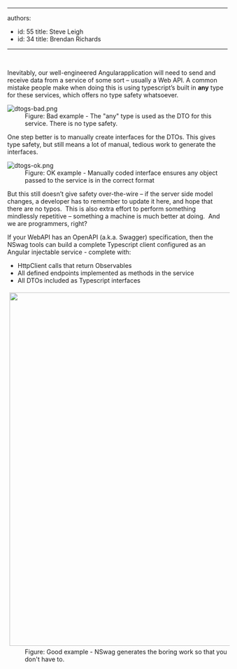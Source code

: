 

---
authors:
  - id: 55
    title: Steve Leigh
  - id: 34
    title: Brendan Richards
---




<span class='intro'> ​<p>Inevitably, our well-engineered Angular ​application will need to send and receive data from a service of some sort – usually a Web API. A common mistake people make when doing this is using typescript’s built in <strong>any</strong> type for these services, which offers no type safety whatsoever.</p> </span>

<dl class="badImage"><dt> <img alt="dtogs-bad.png" src="/PublishingImages/dtogs-bad.png" /> </dt><dd>Figure&#58; Bad example - The &quot;any&quot; type is used as the DTO for this service. There is no type safety.</dd></dl><p>One step better is to manually create interfaces for the DTOs. This gives type safety, but still means a lot of manual, tedious work to generate the interfaces.</p><dl class="image"><dt> <img alt="dtogs-ok.png" src="/PublishingImages/dtogs-ok.png" /> </dt><dd>Figure&#58; OK example - Manually coded interface ensures any object passed to the service is in the correct format </dd></dl><p>But this still doesn’t give safety over-the-wire – if the server side model changes, a developer has to remember to update it here, and hope that there are no typos.&#160; This is also extra effort to perform something mindlessly repetitive – something a machine is much better at doing.&#160; And we are programmers, right?</p>If your WebAPI has an OpenAPI (a.k.a. Swagger) specification, then the NSwag&#160;tools&#160;can build a complete Typescript client configured as an Angular injectable service - complete with&#58;<div><ul><li>HttpClient calls that return Observables</li><li>All defined endpoints implemented as methods in the service</li><li>All&#160;DTOs included as Typescript interfaces&#160;&#160;<br></li></ul><dl class="goodImage"><dt> <img src="/PublishingImages/nswag.png" alt="" style="margin&#58;5px;width&#58;808px;" /> </dt><dd>Figure&#58; Good example - NSwag generates the boring&#160;work so that you don't have to.<br></dd></dl></div>


